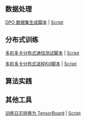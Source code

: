 ## 数据处理

[DPO 数据集生成脚本](toolkit/dpo_data_process.md) | [Script](https://gitee.com/jianzhnie/LLMReasoning/blob/main/llmreasoning/data_process/dpo_data_process.py)


## 分布式训练

[多机多卡分布式通信测试脚本](toolkit/multi_node_hccl_test.md) | [Script](https://gitee.com/jianzhnie/LLMReasoning/blob/main/llmreasoning/llmtoolkit/scale-training/launch_multi_nodes.sh)

[多机多卡分布式进程Kill脚本](toolkit/kill_multi_nodes.md) | [Script](https://gitee.com/jianzhnie/LLMReasoning/blob/main/llmreasoning/llmtoolkit/kill-pid/kill_multi_nodes.sh)

## 算法实践

## 其他工具

[训练日志转换为 TensorBoard](toolkit/log2tensorboard.md) | [Script](https://gitee.com/jianzhnie/LLMReasoning/blob/main/llmreasoning/data_process/log2tensorboard.py)
